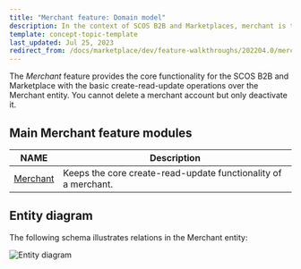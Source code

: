 ```yaml
---
title: "Merchant feature: Domain model"
description: In the context of SCOS B2B and Marketplaces, merchant is the selling company.
template: concept-topic-template
last_updated: Jul 25, 2023
redirect_from: /docs/marketplace/dev/feature-walkthroughs/202204.0/merchant.html
---
```


The *Merchant* feature provides the core functionality for the SCOS B2B and Marketplace with the basic create-read-update operations over the Merchant entity.
You cannot delete a merchant account but only deactivate it.

## Main Merchant feature modules

| NAME | Description |
| ---| --- |
| [Merchant](https://github.com/spryker/merchant) | Keeps the core create-read-update functionality of a merchant. |

## Entity diagram

The following schema illustrates relations in the Merchant entity:

![Entity diagram](https://confluence-connect.gliffy.net/embed/image/47ca3486-ab11-49f5-801e-6043b7a7767a.png?utm_medium=live&utm_source=custom)
